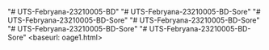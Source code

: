 "# UTS-Febryana-23210005-BD" 
"# UTS-Febryana-23210005-BD-Sore" 
"# UTS-Febryana-23210005-BD-Sore" 
"# UTS-Febryana-23210005-BD-Sore" 
"# UTS-Febryana-23210005-BD-Sore" 
"# UTS-Febryana-23210005-BD-Sore" 
<baseurl: oage1.html>
